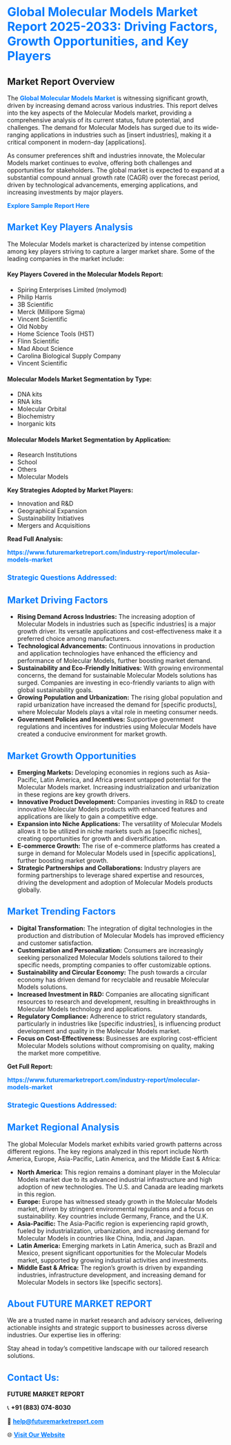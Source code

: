 <h1 style="color: #007BFF;">Global Molecular Models Market Report 2025-2033: Driving Factors, Growth Opportunities, and Key Players</h1>

<section id="overview">
<h2>Market Report Overview</h2>
<p>The <a href="https://www.futuremarketreport.com/industry-report/molecular-models-market" style="color: #007BFF; text-decoration: none;"><strong>Global Molecular Models Market</strong></a> is witnessing significant growth, driven by increasing demand across various industries. This report delves into the key aspects of the Molecular Models market, providing a comprehensive analysis of its current status, future potential, and challenges. The demand for Molecular Models has surged due to its wide-ranging applications in industries such as [insert industries], making it a critical component in modern-day [applications].</p>
<p>As consumer preferences shift and industries innovate, the Molecular Models market continues to evolve, offering both challenges and opportunities for stakeholders. The global market is expected to expand at a substantial compound annual growth rate (CAGR) over the forecast period, driven by technological advancements, emerging applications, and increasing investments by major players.</p>
</section>

<section id="overview">
<p><a href="https://www.futuremarketreport.com/request-sample/reportId=123398" style="color: #007BFF; text-decoration: none;"><strong>Explore Sample Report Here</strong></a></p>
</section>

<section id="key-players">
<h2 style="color: #007BFF;">Market Key Players Analysis</h2>
<p>The Molecular Models market is characterized by intense competition among key players striving to capture a larger market share. Some of the leading companies in the market include:</p>
<h4>Key Players Covered in the Molecular Models Report:</h4>
<ul><li>Spiring Enterprises Limited (molymod)</li><li>Philip Harris</li><li>3B Scientific</li><li>Merck (Millipore Sigma)</li><li>Vincent Scientific</li><li>Old Nobby</li><li>Home Science Tools (HST)</li><li>Flinn Scientific</li><li>Mad About Science</li><li>Carolina Biological Supply Company</li><li>Vincent Scientific</li></ul>
<h4>Molecular Models Market Segmentation by Type:</h4>
<ul><li>DNA kits</li><li>RNA kits</li><li>Molecular Orbital</li><li>Biochemistry</li><li>Inorganic kits</li></ul>

<h4>Molecular Models Market Segmentation by Application:</h4>
<ul><li>Research Institutions</li><li>School</li><li>Others</li><li>Molecular Models</li></ul>
<p><strong>Key Strategies Adopted by Market Players:</strong></p>
<ul>
<li>Innovation and R&D</li>
<li>Geographical Expansion</li>
<li>Sustainability Initiatives</li>
<li>Mergers and Acquisitions</li>
</ul>
</section>

<section>
<p><strong>Read Full Analysis: </strong></p><a href="https://www.futuremarketreport.com/industry-report/molecular-models-market" style="color: #007BFF; text-decoration: none;"><strong>https://www.futuremarketreport.com/industry-report/molecular-models-market</strong></a>
<h3 style="color: #007BFF;">Strategic Questions Addressed:</h3>
</section>

<section id="driving-factors">
<h2 style="color: #007BFF;">Market Driving Factors</h2>
<ul>
<li><strong>Rising Demand Across Industries:</strong> The increasing adoption of Molecular Models in industries such as [specific industries] is a major growth driver. Its versatile applications and cost-effectiveness make it a preferred choice among manufacturers.</li>
<li><strong>Technological Advancements:</strong> Continuous innovations in production and application technologies have enhanced the efficiency and performance of Molecular Models, further boosting market demand.</li>
<li><strong>Sustainability and Eco-Friendly Initiatives:</strong> With growing environmental concerns, the demand for sustainable Molecular Models solutions has surged. Companies are investing in eco-friendly variants to align with global sustainability goals.</li>
<li><strong>Growing Population and Urbanization:</strong> The rising global population and rapid urbanization have increased the demand for [specific products], where Molecular Models plays a vital role in meeting consumer needs.</li>
<li><strong>Government Policies and Incentives:</strong> Supportive government regulations and incentives for industries using Molecular Models have created a conducive environment for market growth.</li>
</ul>
</section>

<section id="growth-opportunities">
<h2 style="color: #007BFF;">Market Growth Opportunities</h2>
<ul>
<li><strong>Emerging Markets:</strong> Developing economies in regions such as Asia-Pacific, Latin America, and Africa present untapped potential for the Molecular Models market. Increasing industrialization and urbanization in these regions are key growth drivers.</li>
<li><strong>Innovative Product Development:</strong> Companies investing in R&D to create innovative Molecular Models products with enhanced features and applications are likely to gain a competitive edge.</li>
<li><strong>Expansion into Niche Applications:</strong> The versatility of Molecular Models allows it to be utilized in niche markets such as [specific niches], creating opportunities for growth and diversification.</li>
<li><strong>E-commerce Growth:</strong> The rise of e-commerce platforms has created a surge in demand for Molecular Models used in [specific applications], further boosting market growth.</li>
<li><strong>Strategic Partnerships and Collaborations:</strong> Industry players are forming partnerships to leverage shared expertise and resources, driving the development and adoption of Molecular Models products globally.</li>
</ul>
</section>

<section id="trending-factors">
<h2 style="color: #007BFF;">Market Trending Factors</h2>
<ul>
<li><strong>Digital Transformation:</strong> The integration of digital technologies in the production and distribution of Molecular Models has improved efficiency and customer satisfaction.</li>
<li><strong>Customization and Personalization:</strong> Consumers are increasingly seeking personalized Molecular Models solutions tailored to their specific needs, prompting companies to offer customizable options.</li>
<li><strong>Sustainability and Circular Economy:</strong> The push towards a circular economy has driven demand for recyclable and reusable Molecular Models solutions.</li>
<li><strong>Increased Investment in R&D:</strong> Companies are allocating significant resources to research and development, resulting in breakthroughs in Molecular Models technology and applications.</li>
<li><strong>Regulatory Compliance:</strong> Adherence to strict regulatory standards, particularly in industries like [specific industries], is influencing product development and quality in the Molecular Models market.</li>
<li><strong>Focus on Cost-Effectiveness:</strong> Businesses are exploring cost-efficient Molecular Models solutions without compromising on quality, making the market more competitive.</li>
</ul>
</section>

<section>
<p><strong>Get Full Report: </strong></p><a href="https://www.futuremarketreport.com/industry-report/molecular-models-market" style="color: #007BFF; text-decoration: none;"><strong>https://www.futuremarketreport.com/industry-report/molecular-models-market</strong></a>
<h3 style="color: #007BFF;">Strategic Questions Addressed:</h3>
</section>


<section id="regional-analysis">
<h2 style="color: #007BFF;">Market Regional Analysis</h2>
<p>The global Molecular Models market exhibits varied growth patterns across different regions. The key regions analyzed in this report include North America, Europe, Asia-Pacific, Latin America, and the Middle East & Africa:</p>
<ul>
<li><strong>North America:</strong> This region remains a dominant player in the Molecular Models market due to its advanced industrial infrastructure and high adoption of new technologies. The U.S. and Canada are leading markets in this region.</li>
<li><strong>Europe:</strong> Europe has witnessed steady growth in the Molecular Models market, driven by stringent environmental regulations and a focus on sustainability. Key countries include Germany, France, and the U.K.</li>
<li><strong>Asia-Pacific:</strong> The Asia-Pacific region is experiencing rapid growth, fueled by industrialization, urbanization, and increasing demand for Molecular Models in countries like China, India, and Japan.</li>
<li><strong>Latin America:</strong> Emerging markets in Latin America, such as Brazil and Mexico, present significant opportunities for the Molecular Models market, supported by growing industrial activities and investments.</li>
<li><strong>Middle East & Africa:</strong> The region’s growth is driven by expanding industries, infrastructure development, and increasing demand for Molecular Models in sectors like [specific sectors].</li>
</ul>
</section>

<footer>
<h2 style="color: #007BFF;">About FUTURE MARKET REPORT</h2>
<p>We are a trusted name in market research and advisory services, delivering actionable insights and strategic support to businesses across diverse industries. Our expertise lies in offering:</p>

<p>Stay ahead in today’s competitive landscape with our tailored research solutions.</p>

<h2 style="color: #007BFF;">Contact Us:</h2>
<p><strong>FUTURE MARKET REPORT</strong></p>
<p>📞 <strong>+91 (883) 074-8030</strong></p>
<p>📧 <strong><a href="mailto:help@futuremarketreport.com" style="color: #007BFF;">help@futuremarketreport.com</a></strong></p>
<p>🌐 <strong><a href="https://www.futuremarketreport.com/" style="color: #007BFF;">Visit Our Website</a></strong></p>
</footer>